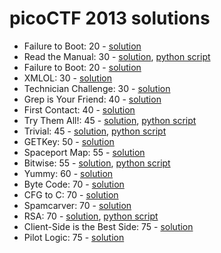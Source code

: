 # picoCTF 2013 solutions

* Failure to Boot: 20 - [solution](https://github.com/JLoureir0/picoCTF-2013/blob/master/failure_to_boot.md)
* Read the Manual: 30 - [solution](https://github.com/JLoureir0/picoCTF-2013/blob/master/read_manual.md), [python script](https://github.com/JLoureir0/picoCTF-2013/blob/master/read_manual.py)
* Failure to Boot: 20 - [solution](https://github.com/JLoureir0/picoCTF-2013/blob/master/failure_to_boot.md)
* XMLOL: 30 - [solution](https://github.com/JLoureir0/picoCTF-2013/blob/master/xmlol.md)
* Technician Challenge: 30 - [solution](https://github.com/JLoureir0/picoCTF-2013/blob/master/technician_challenge.md)
* Grep is Your Friend: 40 - [solution](https://github.com/JLoureir0/picoCTF-2013/blob/master/grep_is_your_friend.md)
* First Contact: 40 - [solution](https://github.com/JLoureir0/picoCTF-2013/blob/master/first_contact.md)
* Try Them All!: 45 - [solution](https://github.com/JLoureir0/picoCTF-2013/blob/master/try_them_all.md), [python script](https://github.com/JLoureir0/picoCTF-2013/blob/master/try_them_all.py)
* Trivial: 45 - [solution](https://github.com/JLoureir0/picoCTF-2013/blob/master/trivial.md), [python script](https://github.com/JLoureir0/picoCTF-2013/blob/master/trivial.py)
* GETKey: 50 - [solution](https://github.com/JLoureir0/picoCTF-2013/blob/master/get_key.md)
* Spaceport Map: 55 - [solution](https://github.com/JLoureir0/picoCTF-2013/blob/master/spaceportmap.md)
* Bitwise: 55 - [solution](https://github.com/JLoureir0/picoCTF-2013/blob/master/bitwise.md), [python script](https://github.com/JLoureir0/picoCTF-2013/blob/master/bitwise.py)
* Yummy: 60 - [solution](https://github.com/JLoureir0/picoCTF-2013/blob/master/yummy.md)
* Byte Code: 70 - [solution](https://github.com/JLoureir0/picoCTF-2013/blob/master/byte_code.md)
* CFG to C: 70 - [solution](https://github.com/JLoureir0/picoCTF-2013/blob/master/cfg_to_c.md)
* Spamcarver: 70 - [solution](https://github.com/JLoureir0/picoCTF-2013/blob/master/spamcarver.md)
* RSA: 70 - [solution](https://github.com/JLoureir0/picoCTF-2013/blob/master/rsa.md), [python script](https://github.com/JLoureir0/picoCTF-2013/blob/master/rsa.py)
* Client-Side is the Best Side: 75 - [solution](https://github.com/JLoureir0/picoCTF-2013/blob/master/client_side_is_the_best_side.md)
* Pilot Logic: 75 - [solution](https://github.com/JLoureir0/picoCTF-2013/blob/master/pilot_logic.md)
